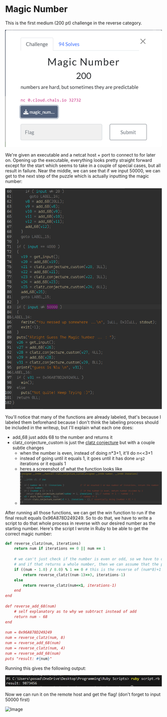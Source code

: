 # Magic Number
This is the first medium (200 pt) challenge in the reverse category.

![Image](./images/challenge.png)

We're given an executable and a netcat host + port to connect to for later on. Opening up the executable, everything looks pretty straight forward except for the start which seems to take in a couple of special cases, but all result in failure. Near the middle, we can see that if we input 50000, we can get to the next step of the puzzle which is actually inputting the magic number:

![Image](./images/ida.png)

You'll notice that many of the functions are already labeled, that's because I labeled them beforehand because I don't think the labeling process should be included in the writeup, but I'll explain what each one does:
- add_68 just adds 68 to the number and returns it
- clatz_conjecture_custom is just the [clatz conjecture](https://en.wikipedia.org/wiki/Collatz_conjecture) but with a couple subtle changes
  - when the number is even, instead of doing n*3+1, it'll do n<<3+1
  - instead of going until it equals 1, it goes until it has done `arg2` iterations or it equals 1
  - heres a screenshot of what the function looks like
  - ![Image](./images/clatz.png)

After running all those functions, we can get the win function to run if the final result equals 0x96A878D249249. So to do that, we have to write a script to do that whole process in reverse with our desired number as the starting number. Here's the script I wrote in Ruby to be able to get the correct magic number:

```rb
def reverse_clatz(num, iterations)
    return num if iterations == 0 || num == 1

    # we can't just check if the number is even or odd, so we have to do the operation for the even number
    # and if that returns a whole number, then we can assume that the previous number was even
    if ((num - 1.0) / 8.0) % 1 == 0 # this is the reverse of (num*8)+1
        return reverse_clatz((num-1)>>3, iterations-1)
    else
        return reverse_clatz(num<<1, iterations-1)
    end
end

def reverse_add_68(num)
    # self explanatory as to why we subtract instead of add
    return num - 68
end

num = 0x96A878D249249
num = reverse_clatz(num, 8)
num = reverse_add_68(num)
num = reverse_clatz(num, 4)
num = reverse_add_68(num)
puts "result: #{num}"
```

Running this gives the following output:

![Image](./images/output.png)

Now we can run it on the remote host and get the flag! (don't forget to input 50000 first)

![Image]()

